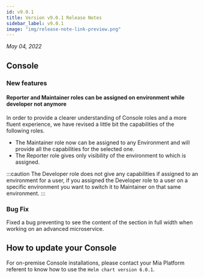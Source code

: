 ```yaml
---
id: v9.0.1
title: Version v9.0.1 Release Notes
sidebar_label: v9.0.1
image: "img/release-note-link-preview.png"
---
```


_May 04, 2022_

## Console

### New features

#### Reporter and Maintainer roles can be assigned on environment while developer not anymore

In order to provide a clearer understanding of Console roles and a more fluent experience, we have revised a little bit the capabilities of the following roles.

 - The Maintainer role now can be assigned to any Environment and will provide all the capabilities for the selected one.
 - The Reporter role gives only visibility of the environment to which is assigned.

:::caution
The Developer role does not give any capabilities if assigned to an environment for a user, if you assigned the Developer role to a user on a specific environment you want to switch it to Maintainer on that same environment.
:::

### Bug Fix

Fixed a bug preventing to see the content of the section in full width when working on an advanced microservice.

## How to update your Console

For on-premise Console installations, please contact your Mia Platform referent to know how to use the `Helm chart version 6.0.1`.

